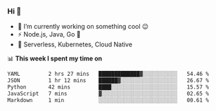 ### Hi 👋

<!--
**nodejh/nodejh** is a ✨ _special_ ✨ repository because its `README.md` (this file) appears on your GitHub profile.

Here are some ideas to get you started:

- 🔭 I’m currently working on ...
- 🌱 I’m currently learning ...
- 👯 I’m looking to collaborate on ...
- 🤔 I’m looking for help with ...
- 💬 Ask me about ...
- 📫 How to reach me: ...
- 😄 Pronouns: ...
- ⚡ Fun fact: ...
-->

- 🔭 I’m currently working on something cool :wink:
- ⚡ Node.js, Java, Go :thought_balloon:
- 🤖 Serverless, Kubernetes, Cloud Native

📊 **This week I spent my time on**

<!--START_SECTION:waka-->

```txt
YAML         2 hrs 27 mins   █████████████▓░░░░░░░░░░░   54.46 %
JSON         1 hr 12 mins    ██████▓░░░░░░░░░░░░░░░░░░   26.67 %
Python       42 mins         ████░░░░░░░░░░░░░░░░░░░░░   15.57 %
JavaScript   7 mins          ▓░░░░░░░░░░░░░░░░░░░░░░░░   02.65 %
Markdown     1 min           ░░░░░░░░░░░░░░░░░░░░░░░░░   00.61 %
```

<!--END_SECTION:waka-->


<!--
:traffic_light: **Visitors**

![visitors](https://visitor-badge.glitch.me/badge?page_id=nodejh.nodejh)
-->
